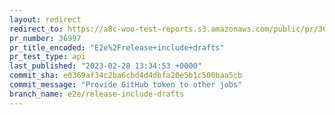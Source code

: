 ```yaml
---
layout: redirect
redirect_to: https://a8c-woo-test-reports.s3.amazonaws.com/public/pr/36997/api/index.html
pr_number: 36997
pr_title_encoded: "E2e%2Frelease+include+drafts"
pr_test_type: api
last_published: "2023-02-28 13:34:53 +0000"
commit_sha: e0369af34c2ba6cbd4d4dbfa20e5b1c500baa5cb
commit_message: "Provide GitHub token to other jobs"
branch_name: e2e/release-include-drafts
---
```

